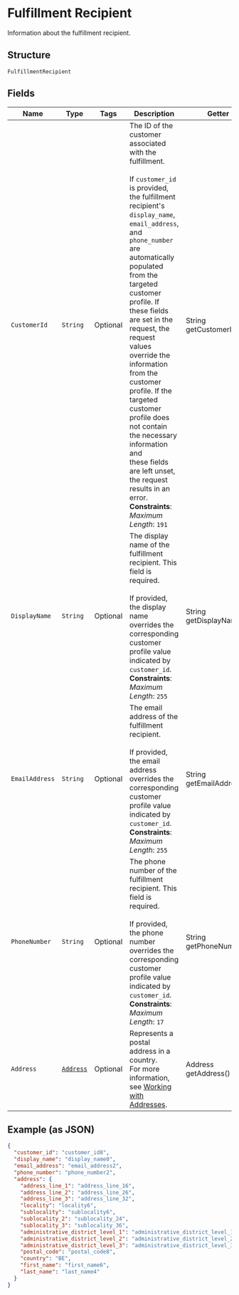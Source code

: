 
# Fulfillment Recipient

Information about the fulfillment recipient.

## Structure

`FulfillmentRecipient`

## Fields

| Name | Type | Tags | Description | Getter |
|  --- | --- | --- | --- | --- |
| `CustomerId` | `String` | Optional | The ID of the customer associated with the fulfillment.<br><br>If `customer_id` is provided, the fulfillment recipient's `display_name`,<br>`email_address`, and `phone_number` are automatically populated from the<br>targeted customer profile. If these fields are set in the request, the request<br>values override the information from the customer profile. If the<br>targeted customer profile does not contain the necessary information and<br>these fields are left unset, the request results in an error.<br>**Constraints**: *Maximum Length*: `191` | String getCustomerId() |
| `DisplayName` | `String` | Optional | The display name of the fulfillment recipient. This field is required.<br><br>If provided, the display name overrides the corresponding customer profile value<br>indicated by `customer_id`.<br>**Constraints**: *Maximum Length*: `255` | String getDisplayName() |
| `EmailAddress` | `String` | Optional | The email address of the fulfillment recipient.<br><br>If provided, the email address overrides the corresponding customer profile value<br>indicated by `customer_id`.<br>**Constraints**: *Maximum Length*: `255` | String getEmailAddress() |
| `PhoneNumber` | `String` | Optional | The phone number of the fulfillment recipient. This field is required.<br><br>If provided, the phone number overrides the corresponding customer profile value<br>indicated by `customer_id`.<br>**Constraints**: *Maximum Length*: `17` | String getPhoneNumber() |
| `Address` | [`Address`](../../doc/models/address.md) | Optional | Represents a postal address in a country.<br>For more information, see [Working with Addresses](https://developer.squareup.com/docs/build-basics/working-with-addresses). | Address getAddress() |

## Example (as JSON)

```json
{
  "customer_id": "customer_id8",
  "display_name": "display_name0",
  "email_address": "email_address2",
  "phone_number": "phone_number2",
  "address": {
    "address_line_1": "address_line_16",
    "address_line_2": "address_line_26",
    "address_line_3": "address_line_32",
    "locality": "locality6",
    "sublocality": "sublocality6",
    "sublocality_2": "sublocality_24",
    "sublocality_3": "sublocality_36",
    "administrative_district_level_1": "administrative_district_level_10",
    "administrative_district_level_2": "administrative_district_level_28",
    "administrative_district_level_3": "administrative_district_level_34",
    "postal_code": "postal_code8",
    "country": "BE",
    "first_name": "first_name6",
    "last_name": "last_name4"
  }
}
```

